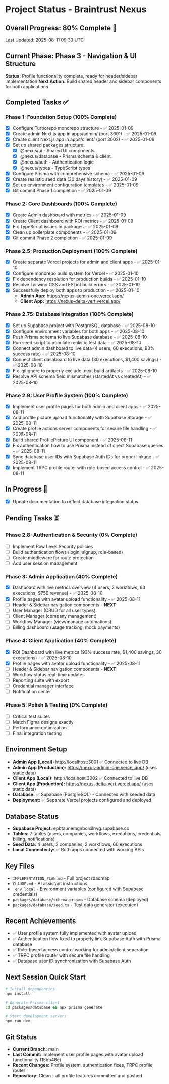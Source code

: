 # Project Status - Braintrust Nexus

## Overall Progress: 80% Complete 🚀

Last Updated: 2025-08-11 09:30 UTC

## Current Phase: Phase 3 - Navigation & UI Structure  
**Status:** Profile functionality complete, ready for header/sidebar implementation
**Next Action:** Build shared header and sidebar components for both applications

## Completed Tasks ✅

### Phase 1: Foundation Setup (100% Complete)
- [x] Configure Turborepo monorepo structure - ✅ 2025-01-09
- [x] Create admin Next.js app in apps/admin/ (port 3001) - ✅ 2025-01-09
- [x] Create client Next.js app in apps/client/ (port 3002) - ✅ 2025-01-09
- [x] Set up shared packages structure:
  - [x] @nexus/ui - Shared UI components
  - [x] @nexus/database - Prisma schema & client
  - [x] @nexus/auth - Authentication logic
  - [x] @nexus/types - TypeScript types
- [x] Configure Prisma with comprehensive schema - ✅ 2025-01-09
- [x] Create realistic seed data (30 days history) - ✅ 2025-01-09
- [x] Set up environment configuration templates - ✅ 2025-01-09
- [x] Git commit Phase 1 completion - ✅ 2025-01-09

### Phase 2: Core Dashboards (100% Complete)
- [x] Create Admin dashboard with metrics - ✅ 2025-01-09
- [x] Create Client dashboard with ROI metrics - ✅ 2025-01-09
- [x] Fix TypeScript issues in packages - ✅ 2025-01-09
- [x] Clean up boilerplate components - ✅ 2025-01-09
- [x] Git commit Phase 2 completion - ✅ 2025-01-09

### Phase 2.5: Production Deployment (100% Complete)
- [x] Create separate Vercel projects for admin and client apps - ✅ 2025-01-10
- [x] Configure monorepo build system for Vercel - ✅ 2025-01-10
- [x] Fix dependency resolution for production builds - ✅ 2025-01-10
- [x] Resolve Tailwind CSS and ESLint build errors - ✅ 2025-01-10
- [x] Successfully deploy both apps to production - ✅ 2025-01-10
  - **Admin App:** https://nexus-admin-one.vercel.app/
  - **Client App:** https://nexus-delta-vert.vercel.app/

### Phase 2.75: Database Integration (100% Complete)
- [x] Set up Supabase project with PostgreSQL database - ✅ 2025-08-10
- [x] Configure environment variables for both apps - ✅ 2025-08-10
- [x] Push Prisma schema to live Supabase database - ✅ 2025-08-10
- [x] Run seed script to populate realistic test data - ✅ 2025-08-10
- [x] Connect admin dashboard to live data (4 users, 60 executions, 93% success rate) - ✅ 2025-08-10
- [x] Connect client dashboard to live data (30 executions, $1,400 savings) - ✅ 2025-08-10
- [x] Fix .gitignore to properly exclude .next build artifacts - ✅ 2025-08-10
- [x] Resolve API schema field mismatches (startedAt vs createdAt) - ✅ 2025-08-10

### Phase 2.9: User Profile System (100% Complete)
- [x] Implement user profile pages for both admin and client apps - ✅ 2025-08-11
- [x] Add profile picture upload functionality with Supabase Storage - ✅ 2025-08-11
- [x] Create profile actions server components for secure file handling - ✅ 2025-08-11
- [x] Build shared ProfilePicture UI component - ✅ 2025-08-11
- [x] Fix authentication flow to use Prisma instead of direct Supabase queries - ✅ 2025-08-11
- [x] Sync database user IDs with Supabase Auth IDs for proper linkage - ✅ 2025-08-11
- [x] Implement TRPC profile router with role-based access control - ✅ 2025-08-11

## In Progress 🔄
- [x] Update documentation to reflect database integration status

## Pending Tasks ⏳

### Phase 2.8: Authentication & Security (0% Complete)
- [ ] Implement Row Level Security policies
- [ ] Build authentication flows (login, signup, role-based)
- [ ] Create middleware for route protection
- [ ] Add user session management

### Phase 3: Admin Application (40% Complete)
- [x] Dashboard with live metrics overview (4 users, 2 workflows, 60 executions, $750 revenue) - ✅ 2025-08-10
- [x] Profile pages with avatar upload functionality - ✅ 2025-08-11
- [ ] Header & Sidebar navigation components - **NEXT**
- [ ] User Manager (CRUD for all user types)
- [ ] Client Manager (company management)
- [ ] Workflow Manager (view/manage automations)
- [ ] Billing dashboard (usage tracking, mock payments)

### Phase 4: Client Application (40% Complete)
- [x] ROI Dashboard with live metrics (93% success rate, $1,400 savings, 30 executions) - ✅ 2025-08-10
- [x] Profile pages with avatar upload functionality - ✅ 2025-08-11
- [ ] Header & Sidebar navigation components - **NEXT**
- [ ] Workflow status real-time updates
- [ ] Reporting suite with export
- [ ] Credential manager interface
- [ ] Notification center

### Phase 5: Polish & Testing (0% Complete)
- [ ] Critical test suites
- [ ] Match Figma designs exactly
- [ ] Performance optimization
- [ ] Final integration testing

## Environment Setup
- **Admin App (Local):** http://localhost:3001 ✅ Connected to live DB
- **Admin App (Production):** https://nexus-admin-one.vercel.app/ (uses static data)
- **Client App (Local):** http://localhost:3002 ✅ Connected to live DB  
- **Client App (Production):** https://nexus-delta-vert.vercel.app/ (uses static data)
- **Database:** ✅ Supabase (PostgreSQL) - Connected with seeded data
- **Deployment:** ✅ Separate Vercel projects configured and deployed

## Database Status
- **Supabase Project:** epbtaunemgnbolxilrwg.supabase.co
- **Tables:** 7 tables (users, companies, workflows, executions, credentials, billing, notifications)
- **Seed Data:** 4 users, 2 companies, 2 workflows, 60 executions
- **Local Connectivity:** ✅ Both apps connected with working APIs

## Key Files
- `IMPLEMENTATION_PLAN.md` - Full project roadmap
- `CLAUDE.md` - AI assistant instructions
- `.env.local` - Environment variables (configured with Supabase credentials)
- `packages/database/schema.prisma` - Database schema (deployed)
- `packages/database/seed.ts` - Test data generator (executed)

## Recent Achievements
- ✅ User profile system fully implemented with avatar upload
- ✅ Authentication flow fixed to properly link Supabase Auth with Prisma database
- ✅ Role-based access control working for admin/client separation
- ✅ TRPC profile router with secure file handling
- ✅ Database user ID synchronization with Supabase Auth

## Next Session Quick Start
```bash
# Install dependencies
npm install

# Generate Prisma client
cd packages/database && npx prisma generate

# Start development servers
npm run dev
```

## Git Status
- **Current Branch:** main
- **Last Commit:** Implement user profile pages with avatar upload functionality (15bb48e)
- **Recent Changes:** Profile system, authentication fixes, TRPC profile router
- **Repository:** Clean - all profile features committed and pushed